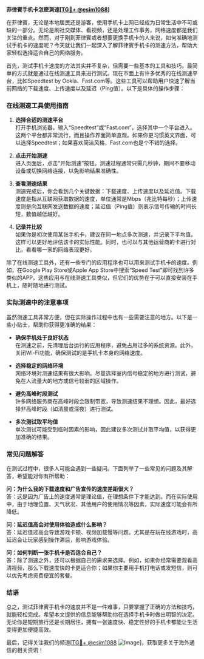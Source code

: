 **菲律賓手机卡怎麽測速[[TG💪+ @esim1088](https://t.me/s/esim1088)]**

在菲律賓，无论是本地居民还是游客，使用手机卡上网已经成为日常生活中不可或缺的一部分。无论是刷社交媒体、看视频，还是处理工作事务，网络速度都是我们关注的重点。然而，对于刚到菲律賓或者想要更换手机卡的人来说，如何准确地测试手机卡的速度呢？今天就让我们一起深入了解菲律賓手机卡的测速方法，帮助大家轻松选择适合自己的网络服务。

首先，测试手机卡速度的方法其实并不复杂，但需要一些基本的工具和技巧。最简单的方式就是通过在线测速工具来进行测试。现在市面上有许多优秀的在线测速平台，比如Speedtest by Ookla、Fast.com等。这些工具可以帮助用户快速了解当前网络的下载速度、上传速度以及延迟（Ping值）。以下是具体的操作步骤：

### 在线测速工具使用指南

1. **选择合适的测速平台**  
   打开手机浏览器，输入“Speedtest”或“Fast.com”，选择其中一个平台进入。这两个平台都非常流行，而且操作界面简单直观。如果你更习惯英文界面，可以选择Speedtest；如果喜欢简洁风格，Fast.com也是个不错的选择。

2. **点击开始测速**  
   进入页面后，点击“开始测速”按钮。测速过程通常只需几秒钟，期间不要移动设备或切换网络连接，以免影响结果准确性。

3. **查看测速结果**  
   测速完成后，你会看到几个关键数据：下载速度、上传速度以及延迟值。下载速度是指从互联网获取数据的速度，单位通常是Mbps（兆比特每秒）；上传速度则是向互联网发送数据的速度；延迟值（Ping值）则表示信号传输的时间长短，数值越低越好。

4. **记录并比较**  
   如果你是初次使用某张手机卡，建议在同一地点多次测速，并记录下平均值。这样可以更好地评估该卡的实际性能。同时，也可以与其他运营商的卡进行对比，看看哪一家的网络表现更好。

除了在线测速工具外，还有一些专门的应用程序也可以用来测试手机卡的速度。例如，在Google Play Store或Apple App Store中搜索“Speed Test”即可找到许多类似的APP。这些应用与在线测速工具类似，但它们的优势在于可以直接安装在手机上，随时随地进行测试。

### 实际测速中的注意事项

虽然测速工具非常方便，但在实际操作过程中也有一些需要注意的地方。以下是一些小贴士，帮助你获得更准确的结果：

- **确保手机处于良好状态**  
  在测速之前，先清理后台运行的应用程序，避免占用过多的系统资源。此外，关闭Wi-Fi功能，确保测试的是手机卡本身的网络速度。

- **选择稳定的网络环境**  
  网络环境对测速结果有很大影响。尽量选择室内信号稳定的地方进行测试，避免在人流量大的地方或信号较弱的区域操作。

- **避免高峰时段测试**  
  许多网络服务商在高峰时段会限制带宽，导致测速结果不理想。因此，最好选择非高峰时段（如清晨或深夜）进行测试。

- **多次测试取平均值**  
  单次测试可能受到临时因素的影响，因此建议多次测试并取平均值，以获得更加准确的结果。

### 常见问题解答

在测试过程中，很多人可能会遇到一些疑问。下面列举了一些常见的问题及其解答，希望能对你有所帮助：

**问：为什么我的下载速度和广告宣传的速度差距很大？**  
答：这是因为广告上的速度通常是理论值，在理想条件下才能达到。而在实际使用中，由于地理位置、天气状况、其他用户的使用情况等因素，实际速度可能会有所降低。

**问：延迟值高会对使用体验造成什么影响？**  
答：延迟值过高会导致游戏卡顿、视频加载慢等问题。尤其是在玩在线游戏时，高延迟会让玩家感到操作滞后，影响游戏体验。

**问：如何判断一张手机卡是否适合自己？**  
答：除了测速之外，还可以根据自己的需求来选择。例如，如果你经常需要观看高清视频，那么下载速度快的卡更适合你；如果你主要用手机打电话或发短信，则可以优先考虑资费便宜的套餐。

### 结语

总之，测试菲律賓手机卡的速度并不是一件难事，只要掌握了正确的方法和技巧，就能轻松完成。希望本文提供的信息能够帮助你在选择手机卡时做出明智的决定。无论你是短期旅行还是长期居住，拥有一张速度快、稳定性好的手机卡都能让生活变得更加便捷高效。

最后，记得关注我们的频道[[TG💪+ @esim1088](https://t.me/s/esim1088) ![Image](https://i.postimg.cc/4NQfJmqS/Snipaste-2025-05-13-00-14-12.png)]，获取更多关于海外通信的相关资讯！